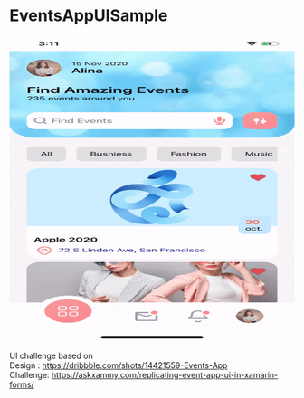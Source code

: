 # EventsAppUISample


<p align="center">
<img src="https://github.com/ankitgupta2oct/EventsAppUISample/blob/main/Images/EventApp.gif" height="540" width="720"/>
</p>

UI challenge based on <br/>
Design : https://dribbble.com/shots/14421559-Events-App <br/>
Challenge: https://askxammy.com/replicating-event-app-ui-in-xamarin-forms/
